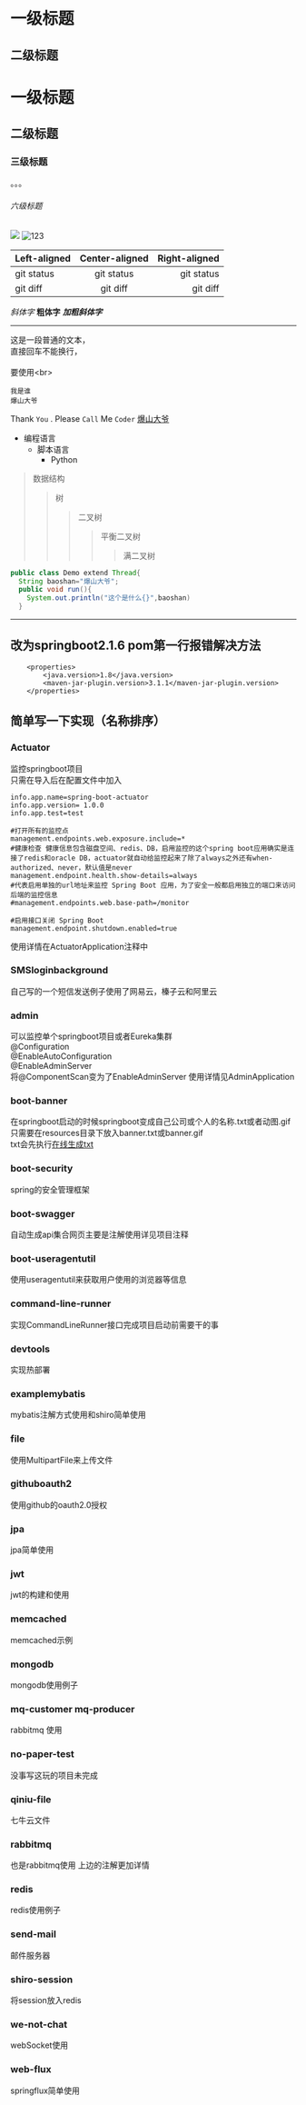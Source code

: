 一级标题
==
二级标题
--
# 一级标题
##  二级标题
### 三级标题
。。。
###### 六级标题

![](https://7n.w3cschool.cn/attachments/cover/cover_javavm.jpeg?imageView2/1/w/150/h/84)
![123](https://7n.w3cschool.cn/attachments/cover/cover_javavm.jpeg?imageView2/1/w/150/h/84 "不要点啊")

| Left-aligned | Center-aligned | Right-aligned |
| :---         |     :---:      |          ---: |
| git status   | git status     | git status    |
| git diff     | git diff       | git diff      |

*斜体字* 
**粗体字** 
***加粗斜体字***

***

这是一段普通的文本，  
直接回车不能换行，<br>  
要使用\<br>  

    我是谁
    爆山大爷
    
Thank `You` . Please `Call` Me `Coder`
[爆山大爷](https://baike.baidu.com/item/%E7%88%86%E5%B1%B1/22225262?fromtitle=%E7%88%86%E5%B1%B1%E5%A4%A7%E7%88%B7&fromid=23534342)  

* 编程语言  
    * 脚本语言  
        * Python  
        
>数据结构  
>>树  
>>>二叉树  
>>>>平衡二叉树  
>>>>>满二叉树  

```Java
public class Demo extend Thread{
  String baoshan="爆山大爷";
  public void run(){
    System.out.println("这个是什么{}",baoshan)
  }
```
***
## 改为springboot2.1.6 pom第一行报错解决方法
```
	<properties>
		<java.version>1.8</java.version>
		<maven-jar-plugin.version>3.1.1</maven-jar-plugin.version>
	</properties>
```
## 简单写一下实现（名称排序）
### Actuator
监控springboot项目<br>
只需在导入后在配置文件中加入
```
info.app.name=spring-boot-actuator
info.app.version= 1.0.0
info.app.test=test

#打开所有的监控点
management.endpoints.web.exposure.include=*
#健康检查 健康信息包含磁盘空间、redis、DB，启用监控的这个spring boot应用确实是连接了redis和oracle DB，actuator就自动给监控起来了除了always之外还有when-authorized、never，默认值是never
management.endpoint.health.show-details=always
#代表启用单独的url地址来监控 Spring Boot 应用，为了安全一般都启用独立的端口来访问后端的监控信息
#management.endpoints.web.base-path=/monitor

#启用接口关闭 Spring Boot
management.endpoint.shutdown.enabled=true
```
使用详情在ActuatorApplication注释中
### SMSloginbackground
自己写的一个短信发送例子使用了网易云，榛子云和阿里云
### admin
可以监控单个springboot项目或者Eureka集群<br>
@Configuration<br>
@EnableAutoConfiguration<br>
@EnableAdminServer<br>
将@ComponentScan变为了EnableAdminServer
使用详情见AdminApplication
### boot-banner
在springboot启动的时候springboot变成自己公司或个人的名称.txt或者动图.gif<br>
只需要在resources目录下放入banner.txt或banner.gif<br>
txt会先执行[在线生成txt](http://www.network-science.de/ascii/)  
### boot-security
spring的安全管理框架
### boot-swagger
自动生成api集合网页主要是注解使用详见项目注释
### boot-useragentutil
使用useragentutil来获取用户使用的浏览器等信息
### command-line-runner
实现CommandLineRunner接口完成项目启动前需要干的事
### devtools
实现热部署
### examplemybatis
mybatis注解方式使用和shiro简单使用
### file
使用MultipartFile来上传文件
### githuboauth2
使用github的oauth2.0授权
### jpa
jpa简单使用
### jwt
jwt的构建和使用
### memcached
memcached示例
### mongodb
mongodb使用例子
### mq-customer mq-producer
rabbitmq 使用
### no-paper-test
没事写这玩的项目未完成
### qiniu-file
七牛云文件
### rabbitmq
也是rabbitmq使用 上边的注解更加详情
### redis
redis使用例子
### send-mail
邮件服务器
### shiro-session
将session放入redis
### we-not-chat
webSocket使用
### web-flux
springflux简单使用

